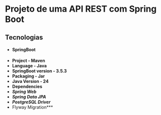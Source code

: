# Projeto de uma API REST com Spring Boot

## Tecnologias

- #### SpringBoot
- **Project - Maven**
- **Language - Java**
- **SpringBoot version - 3.5.3**
- **Packaging - Jar**
- **Java Version - 24**
- **Dependencies**
- ***Spring Web***
- ***Spring Data JPA***
- ***PostgreSQL Driver***
- Flyway Migration***
